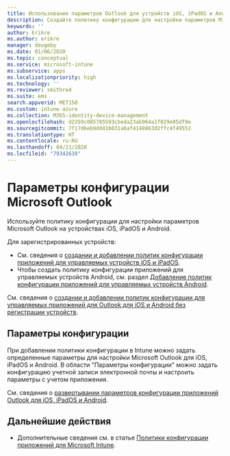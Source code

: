```yaml
---
title: Использование параметров Outlook для устройств iOS, iPadOS и Android в Microsoft Intune
description: Создайте политику конфигурации для настройки параметров Microsoft Outlook на устройствах iOS, iPadOS и Android.
keywords: ''
author: Erikre
ms.author: erikre
manager: dougeby
ms.date: 01/06/2020
ms.topic: conceptual
ms.service: microsoft-intune
ms.subservice: apps
ms.localizationpriority: high
ms.technology: ''
ms.reviewer: smithre4
ms.suite: ems
search.appverid: MET150
ms.custom: intune-azure
ms.collection: M365-identity-device-management
ms.openlocfilehash: d2359c085785593cbeda23ab964a1f029e85df9e
ms.sourcegitcommit: 7f17d6eb9dd41b031a6af4148863d2ffc4f49551
ms.translationtype: HT
ms.contentlocale: ru-RU
ms.lasthandoff: 04/21/2020
ms.locfileid: "79342638"
---
```

# <a name="microsoft-outlook-configuration-settings"></a>Параметры конфигурации Microsoft Outlook 

Используйте политику конфигурации для настройки параметров Microsoft Outlook на устройствах iOS, iPadOS и Android. 

Для зарегистрированных устройств:
- См. сведения о [создании и добавлении политик конфигурации приложений для управляемых устройств iOS и iPadOS](app-configuration-policies-use-ios.md). 
- Чтобы создать политику конфигурации приложений для управляемых устройств Android, см. раздел [Добавление политик конфигурации приложений для управляемых устройств Android](app-configuration-policies-use-android.md). 

См. сведения о [создании и добавлении политик конфигурации для управляемых приложений для Outlook для iOS и Android без регистрации устройств](app-configuration-policies-managed-app.md).

## <a name="configuration-settings"></a>Параметры конфигурации

При добавлении политики конфигурации в Intune можно задать определенные параметры для настройки Microsoft Outlook для iOS, iPadOS и Android. В области "Параметры конфигурации" можно задать конфигурацию учетной записи электронной почты и настроить параметры с учетом приложения.

См. сведения о [развертывании параметров конфигурации приложений Outlook для iOS, iPadOS и Android](https://docs.microsoft.com/exchange/clients-and-mobile-in-exchange-online/outlook-for-ios-and-android/outlook-for-ios-and-android-configuration-with-microsoft-intune).

## <a name="next-steps"></a>Дальнейшие действия

- Дополнительные сведения см. в статье [Политики конфигурации приложений для Microsoft Intune](app-configuration-policies-overview.md).
